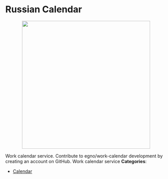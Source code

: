 # Russian Calendar

<p align="center">
    <img width="400" src="https://raw.githubusercontent.com/awesome-apis/awesome-apis/apis/russian-calendar/logo_256x256.png" />
</p>


Work calendar service.  Contribute to egno/work-calendar development by creating an account on GitHub. Work calendar service
**Categories**:

- [Calendar](https://github/awesome-apis/awesome-apis#calendar)



